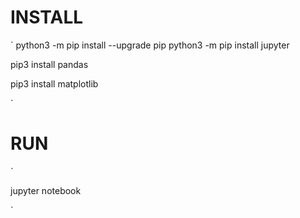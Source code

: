 # INSTALL

`
python3 -m pip install --upgrade pip
python3 -m pip install jupyter

pip3 install pandas

pip3 install matplotlib

`
# RUN

`

jupyter notebook

`
